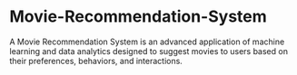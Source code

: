 # Movie-Recommendation-System
A Movie Recommendation System is an advanced application of machine learning and data analytics designed to suggest movies to users based on their preferences, behaviors, and interactions. 

